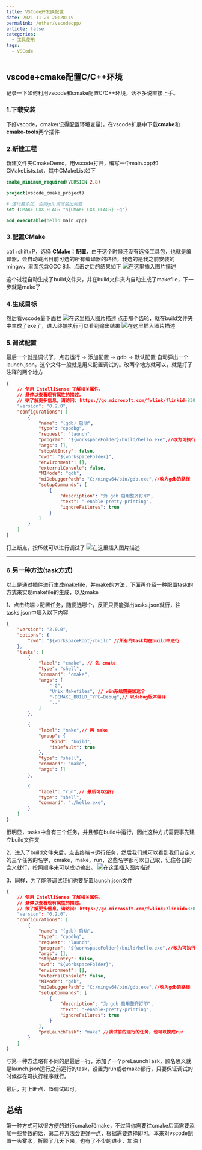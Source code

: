 ```yaml
---
title: VSCode开发换配置
date: 2021-11-20 20:28:19
permalink: /other/vscodecpp/
article: false
categories:
  - 工具使用
tags:
  - VSCode
---
```


## vscode+cmake配置C/C++环境

记录一下如何利用vscode和cmake配置C/C++环境，话不多说直接上手。

### 1.下载安装

下好vscode，cmake(记得配置环境变量)，在vscode扩展中下载**cmake**和**cmake-tools**两个插件

### 2.新建工程

新建文件夹CmakeDemo，用vscode打开，编写一个main.cpp和CMakeLists.txt，其中CMakeList如下

```cmake
cmake_minimum_required(VERSION 2.8)

project(vscode_cmake_project)

# 这行要添加，否则gdb调试会出问题
set (CMAKE_CXX_FLAGS "${CMAKE_CXX_FLAGS} -g")

add_executable(hello main.cpp)
```

### 3.配置CMake

ctrl+shift+P，选择 **CMake：配置**，由于这个时候还没有选择工具包，也就是编译器，会自动跳出目前可选的所有编译器的路径，我选的是我之前安装的mingw，里面包含GCC 8.1。点击之后的结果如下
![在这里插入图片描述](https://objectstorage.ap-osaka-1.oraclecloud.com/n/ax0kqy8quzyr/b/bucket-blog/o/2022/04/e1a78e2578a331e901b2845ac5182a25.png)

这个过程自动生成了build文件夹，并在build文件夹内自动生成了makefile，下一步就是make了

### 4.生成目标

然后看vscode最下面栏
![在这里插入图片描述](https://objectstorage.ap-osaka-1.oraclecloud.com/n/ax0kqy8quzyr/b/bucket-blog/o/2022/04/d1ceeffd56aa1850fc0a99417afad18f.png)
点击那个齿轮，就在build文件夹中生成了exe了，进入终端执行可以看到输出结果
![在这里插入图片描述](https://objectstorage.ap-osaka-1.oraclecloud.com/n/ax0kqy8quzyr/b/bucket-blog/o/2022/04/54053ed16125b912fa66c8febb5c69a3.png)

### 5.调试配置

最后一个就是调试了，点击运行 -> 添加配置 -> gdb -> 默认配置
自动弹出一个 launch.json，这个文件一般就是用来配置调试的。改两个地方就可以，就是打了注释的两个地方

```json
{
    // 使用 IntelliSense 了解相关属性。
    // 悬停以查看现有属性的描述。
    // 欲了解更多信息，请访问: https://go.microsoft.com/fwlink/?linkid=830387
    "version": "0.2.0",
    "configurations": [
        {
            "name": "(gdb) 启动",
            "type": "cppdbg",
            "request": "launch",
            "program": "${workspaceFolder}/build/hello.exe",//改为可执行程序的路径
            "args": [],
            "stopAtEntry": false,
            "cwd": "${workspaceFolder}",
            "environment": [],
            "externalConsole": false,
            "MIMode": "gdb",
            "miDebuggerPath": "C:/mingw64/bin/gdb.exe",//改为gdb的路径
            "setupCommands": [
                {
                    "description": "为 gdb 启用整齐打印",
                    "text": "-enable-pretty-printing",
                    "ignoreFailures": true
                }
            ]
        }
    ]
}
```



打上断点，按f5就可以进行调试了
![在这里插入图片描述](https://objectstorage.ap-osaka-1.oraclecloud.com/n/ax0kqy8quzyr/b/bucket-blog/o/2022/04/39f6038d4e745cdad0311c36190afd2f.png)

------



### 6.另一种方法(task方式)

以上是通过插件进行生成makefile，并make的方法，下面再介绍一种配置task的方式来实现makefile的生成，以及make

1、点击终端->配置任务，随便选哪个，反正只要能弹出tasks.json就行，往tasks.json中填入以下内容

```json
{
    "version": "2.0.0",
    "options": {
        "cwd": "${workspaceRoot}/build" //所有的task均在build中进行
    },
    "tasks": [
        {
            "label": "cmake", // 先 cmake
            "type": "shell",
            "command": "cmake",
            "args": [
                "-G",
                "Unix Makefiles", // win系统需要加这个
                "-DCMAKE_BUILD_TYPE=Debug",// 以debug版本编译
                ".."
            ]
        },

        {
            "label": "make",// 再 make
            "group": {
                "kind": "build",
                "isDefault": true
            },
            "type": "shell",
            "command": "make",
            "args": []
        },

        {
            "label": "run",// 最后可以运行
            "type": "shell",
            "command": "./hello.exe",
        }
    ]
}
```



很明显，tasks中含有三个任务，并且都在build中运行，因此这种方式需要事先建立build文件夹

2、进入了build文件夹后，点击终端->运行任务，然后我们就可以看到我们自定义的三个任务的名字，cmake，make，run，这些名字都可以自己取，记住各自的含义就行，按照顺序来可以成功输出。
![在这里插入图片描述](https://objectstorage.ap-osaka-1.oraclecloud.com/n/ax0kqy8quzyr/b/bucket-blog/o/2022/04/c2737755461878ffd3f7b2b90f6619e5.png)

3、同样，为了能够调试我们也要配置launch.json文件

```json
{
    // 使用 IntelliSense 了解相关属性。
    // 悬停以查看现有属性的描述。
    // 欲了解更多信息，请访问: https://go.microsoft.com/fwlink/?linkid=830387
    "version": "0.2.0",
    "configurations": [
        {
            "name": "(gdb) 启动",
            "type": "cppdbg",
            "request": "launch",
            "program": "${workspaceFolder}/build/hello.exe",//改为可执行程序的路径
            "args": [],
            "stopAtEntry": false,
            "cwd": "${workspaceFolder}",
            "environment": [],
            "externalConsole": false,
            "MIMode": "gdb",
            "miDebuggerPath": "C:/mingw64/bin/gdb.exe",//改为gdb的路径
            "setupCommands": [
                {
                    "description": "为 gdb 启用整齐打印",
                    "text": "-enable-pretty-printing",
                    "ignoreFailures": true
                }
            ],
            "preLaunchTask": "make" //调试前的运行的任务，也可以换成run
        }
    ]
}
```



与第一种方法略有不同的是最后一行，添加了一个preLaunchTask，顾名思义就是launch.json运行之前运行的task，设置为run或者make都行，只要保证调试的时候存在可执行程序就行。

最后，打上断点，f5调试即可。



## 总结
第一种方式可以很方便的进行cmake和make，不过当你需要往cmake后面需要添加一些参数的话，第二种方法会更好一点，根据需要选择即可。本来对vscode配置一头雾水，折腾了几天下来，也有了不少的进步，加油！